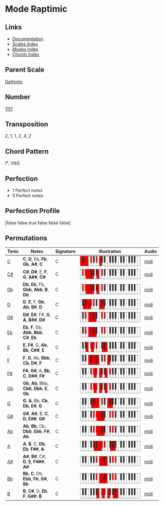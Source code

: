 # Mode Raptimic

## Links

- [Documentation](README.md)
- [Scales Index](Scales.md)
- [Modes Index](Modes.md)
- [Chords Index](Chords.md)

## Parent Scale

[Dathimic](ScaleDathimic.md)

## Number

[1117](https://ianring.com/musictheory/scales/1117)

## Transposition

2, 1, 1, 2, 4, 2

## Chord Pattern

i⁰, VIb5

## Perfection

- 1 Perfect notes
- 5 Perfect notes

## Perfection Profile

[false false true false false false]

## Permutations

| Tonic | Notes | Signature | Illustration | Audio |
|-------|-------|-----------|--------------|-------|
| [C](ModeCNaturalRaptimic.md) | **C**, **D**, Eb, **Fb**, **Gb**, **A#**, **C** | C | ![CNaturalRaptimic](ModeCNaturalRaptimic.png) | [midi](https://github.com/edipermadi/music/blob/main/docs/ModeCNaturalRaptimic.mid?raw=true) |
| [C#](ModeCSharpRaptimic.md) | **C#**, **D#**, E, **F**, **G**, **A##**, **C#** | C | ![CSharpRaptimic](ModeCSharpRaptimic.png) | [midi](https://github.com/edipermadi/music/blob/main/docs/ModeCSharpRaptimic.mid?raw=true) |
| [Db](ModeDFlatRaptimic.md) | **Db**, **Eb**, Fb, **Gbb**, **Abb**, **B**, **Db** | C | ![DFlatRaptimic](ModeDFlatRaptimic.png) | [midi](https://github.com/edipermadi/music/blob/main/docs/ModeDFlatRaptimic.mid?raw=true) |
| [D](ModeDNaturalRaptimic.md) | **D**, **E**, F, **Gb**, **Ab**, **B#**, **D** | C | ![DNaturalRaptimic](ModeDNaturalRaptimic.png) | [midi](https://github.com/edipermadi/music/blob/main/docs/ModeDNaturalRaptimic.mid?raw=true) |
| [D#](ModeDSharpRaptimic.md) | **D#**, **E#**, F#, **G**, **A**, **B##**, **D#** | C | ![DSharpRaptimic](ModeDSharpRaptimic.png) | [midi](https://github.com/edipermadi/music/blob/main/docs/ModeDSharpRaptimic.mid?raw=true) |
| [Eb](ModeEFlatRaptimic.md) | **Eb**, **F**, Gb, **Abb**, **Bbb**, **C#**, **Eb** | C | ![EFlatRaptimic](ModeEFlatRaptimic.png) | [midi](https://github.com/edipermadi/music/blob/main/docs/ModeEFlatRaptimic.mid?raw=true) |
| [E](ModeENaturalRaptimic.md) | **E**, **F#**, G, **Ab**, **Bb**, **C##**, **E** | C | ![ENaturalRaptimic](ModeENaturalRaptimic.png) | [midi](https://github.com/edipermadi/music/blob/main/docs/ModeENaturalRaptimic.mid?raw=true) |
| [F](ModeFNaturalRaptimic.md) | **F**, **G**, Ab, **Bbb**, **Cb**, **D#**, **F** | C | ![FNaturalRaptimic](ModeFNaturalRaptimic.png) | [midi](https://github.com/edipermadi/music/blob/main/docs/ModeFNaturalRaptimic.mid?raw=true) |
| [F#](ModeFSharpRaptimic.md) | **F#**, **G#**, A, **Bb**, **C**, **D##**, **F#** | C | ![FSharpRaptimic](ModeFSharpRaptimic.png) | [midi](https://github.com/edipermadi/music/blob/main/docs/ModeFSharpRaptimic.mid?raw=true) |
| [Gb](ModeGFlatRaptimic.md) | **Gb**, **Ab**, Bbb, **Cbb**, **Dbb**, **E**, **Gb** | C | ![GFlatRaptimic](ModeGFlatRaptimic.png) | [midi](https://github.com/edipermadi/music/blob/main/docs/ModeGFlatRaptimic.mid?raw=true) |
| [G](ModeGNaturalRaptimic.md) | **G**, **A**, Bb, **Cb**, **Db**, **E#**, **G** | C | ![GNaturalRaptimic](ModeGNaturalRaptimic.png) | [midi](https://github.com/edipermadi/music/blob/main/docs/ModeGNaturalRaptimic.mid?raw=true) |
| [G#](ModeGSharpRaptimic.md) | **G#**, **A#**, B, **C**, **D**, **E##**, **G#** | C | ![GSharpRaptimic](ModeGSharpRaptimic.png) | [midi](https://github.com/edipermadi/music/blob/main/docs/ModeGSharpRaptimic.mid?raw=true) |
| [Ab](ModeAFlatRaptimic.md) | **Ab**, **Bb**, Cb, **Dbb**, **Ebb**, **F#**, **Ab** | C | ![AFlatRaptimic](ModeAFlatRaptimic.png) | [midi](https://github.com/edipermadi/music/blob/main/docs/ModeAFlatRaptimic.mid?raw=true) |
| [A](ModeANaturalRaptimic.md) | **A**, **B**, C, **Db**, **Eb**, **F##**, **A** | C | ![ANaturalRaptimic](ModeANaturalRaptimic.png) | [midi](https://github.com/edipermadi/music/blob/main/docs/ModeANaturalRaptimic.mid?raw=true) |
| [A#](ModeASharpRaptimic.md) | **A#**, **B#**, C#, **D**, **E**, **F###**, **A#** | C | ![ASharpRaptimic](ModeASharpRaptimic.png) | [midi](https://github.com/edipermadi/music/blob/main/docs/ModeASharpRaptimic.mid?raw=true) |
| [Bb](ModeBFlatRaptimic.md) | **Bb**, **C**, Db, **Ebb**, **Fb**, **G#**, **Bb** | C | ![BFlatRaptimic](ModeBFlatRaptimic.png) | [midi](https://github.com/edipermadi/music/blob/main/docs/ModeBFlatRaptimic.mid?raw=true) |
| [B](ModeBNaturalRaptimic.md) | **B**, **C#**, D, **Eb**, **F**, **G##**, **B** | C | ![BNaturalRaptimic](ModeBNaturalRaptimic.png) | [midi](https://github.com/edipermadi/music/blob/main/docs/ModeBNaturalRaptimic.mid?raw=true) |
